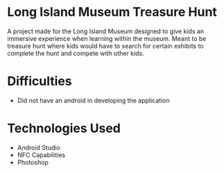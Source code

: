 # Long Island Museum Treasure Hunt

A project made for the Long Island Museum designed to give kids an immersive experience when learning within the museum. 
Meant to be treasure hunt where kids would have to search for certain exhibits to complete the hunt and compete with other kids.

# Difficulties
* Did not have an android in developing the application

# Technologies Used
* Android Studio
* NFC Capabilities
* Photoshop
